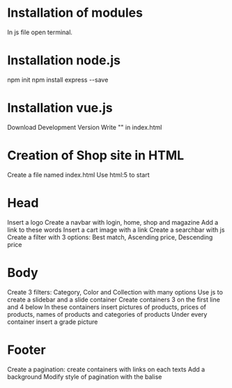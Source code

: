 # Installation of modules

In js file open terminal.

# Installation node.js

npm init
npm install express --save

# Installation vue.js

Download Development Version
Write "<script src="https://cdn.jsdelivr.net/npm/vue@2.6.14/dist/vue.js"></script>" in index.html

# Creation of Shop site in HTML 

Create a file named index.html
Use html:5 to start 

# Head

Insert a logo
Create a navbar with login, home, shop and magazine
Add a link to these words
Insert a cart image with a link
Create a searchbar with js
Create a filter with 3 options: Best match, Ascending price, Descending price 

# Body

Create 3 filters: Category, Color and Collection with many options
Use js to create a slidebar and a slide container
Create containers 3 on the first line and 4 below
In these containers insert pictures of products, prices of products, names of products and categories of products
Under every container insert a grade picture

# Footer

Create a pagination: create containers with links on each texts
Add a background
Modify style of pagination with the balise <style>

# Creation of CSS 

For each text use "font-family: 'Courier New', Courier, monospace;"
Make the layout with some styles: bold, italic, font-size
Use text-align and margin to place elements on the shop page
Modify the color of the elements with the balise <color> and the color of your choice
Use percentage to make responsive the shop


